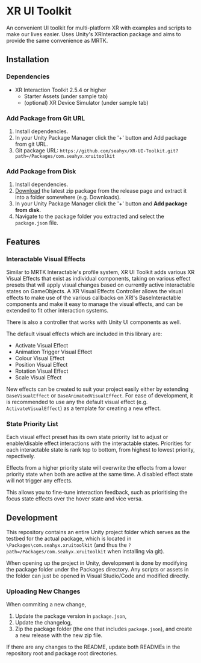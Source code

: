 # XR UI Toolkit

An convenient UI toolkit for multi-platform XR with examples and scripts to make our lives easier. Uses Unity's XRInteraction package and aims to provide the same convenience as MRTK.

## Installation

### Dependencies

- XR Interaction Toolkit 2.5.4 or higher
  - Starter Assets (under sample tab)
  - (optional) XR Device Simulator (under sample tab)

### Add Package from Git URL

1. Install dependencies.
2. In your Unity Package Manager click the '+' button and Add package from git URL.
3. Git package URL: `https://github.com/seahyx/XR-UI-Toolkit.git?path=/Packages/com.seahyx.xruitoolkit`

### Add Package from Disk

1. Install dependencies.
2. [Download](https://github.com/seahyx/XR-UI-Toolkit/releases) the latest zip package from the release page and extract it into a folder somewhere (e.g. Downloads).
3. In your Unity Package Manager click the '+' button and **Add package from disk**.
4. Navigate to the package folder you extracted and select the `package.json` file.

## Features

### Interactable Visual Effects

Similar to MRTK Interactable's profile system, XR UI Toolkit adds various XR Visual Effects that exist as individual components, taking on various effect presets that will apply visual changes based on currently active interactable states on GameObjects. A XR Visual Effects Controller allows the visual effects to make use of the various callbacks on XRI's BaseInteractable components and make it easy to manage the visual effects, and can be extended to fit other interaction systems.

There is also a controller that works with Unity UI components as well.

The default visual effects which are included in this library are:

- Activate Visual Effect
- Animation Trigger Visual Effect
- Colour Visual Effect
- Position Visual Effect
- Rotation Visual Effect
- Scale Visual Effect

New effects can be created to suit your project easily either by extending `BaseVisualEffect` or `BaseAnimatedVisualEffect`. For ease of development, it is recommended to use any the default visual effect (e.g. `ActivateVisualEffect`) as a template for creating a new effect.

### State Priority List

Each visual effect preset has its own state priority list to adjust or enable/disable effect interactions with the interactable states. Priorities for each interactable state is rank top to bottom, from highest to lowest priority, repectively.

Effects from a higher priority state will overwrite the effects from a lower priority state when both are active at the same time. A disabled effect state will not trigger any effects.

This allows you to fine-tune interaction feedback, such as prioritising the focus state effects over the hover state and vice versa.

## Development

This repository contains an entire Unity project folder which serves as the testbed for the actual package, which is located in `\Packages\com.seahyx.xruitoolkit` (and thus the `?path=/Packages/com.seahyx.xruitoolkit` when installing via git).

When opening up the project in Unity, development is done by modifying the package folder under the Packages directory. Any scripts or assets in the folder can just be opened in Visual Studio/Code and modified directly.

### Uploading New Changes

When commiting a new change,

1. Update the package version in `package.json`,
2. Update the changelog,
3. Zip the package folder (the one that includes `package.json`), and create a new release with the new zip file.

If there are any changes to the README, update both READMEs in the repository root and package root directories.
